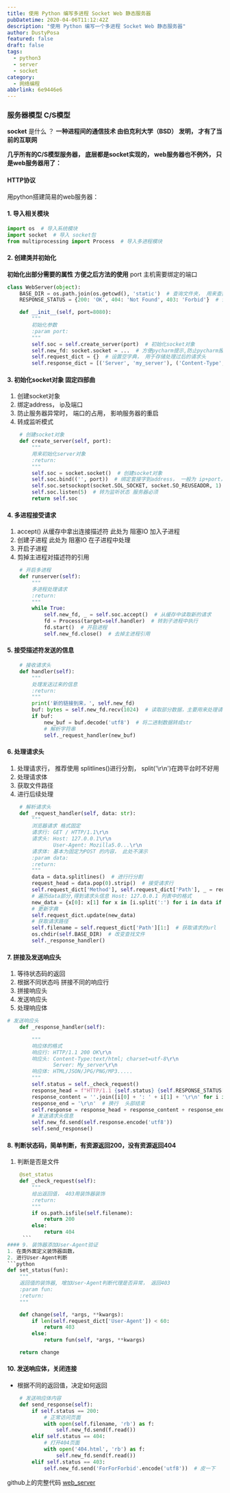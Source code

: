 ```yaml
---
title: 使用 Python 编写多进程 Socket Web 静态服务器
pubDatetime: 2020-04-06T11:12:42Z
description: "使用 Python 编写一个多进程 Socket Web 静态服务器"
author: DustyPosa
featured: false
draft: false
tags:
  - python3
  - server
  - socket
category:
  - 网络编程
abbrlink: 6e9446e6
---
```

### 服务器模型 C/S模型

**socket** 是什么 ？
**一种进程间的通信技术 由伯克利大学（BSD） 发明， 才有了当前的互联网**

**几乎所有的C/S模型服务器， 底层都是socket实现的， web服务器也不例外， 只是web服务器用了：**
#### **HTTP协议**
<!-- more -->
用python搭建简易的web服务器：
#### 1. 导入相关模块
```python
import os  # 导入系统模块
import socket  # 导入 socket包
from multiprocessing import Process  # 导入多进程模块
```
#### 2. 创建类并初始化 

**初始化出部分需要的属性 方便之后方法的使用**
port 主机需要绑定的端口
```python
class WebServer(object):
    BASE_DIR = os.path.join(os.getcwd(), 'static')  # 查询文件夹， 用来查找访问的文件
    RESPONSE_STATUS = {200: 'OK', 404: 'Not Found', 403: 'Forbid'}  # 设置响应行可选返回状态码， 只选择了部分做演示

    def __init__(self, port=8080):
        """
        初始化参数
        :param port:
        """
        self.soc = self.create_server(port)  # 初始化socket对象
        self.new_fd: socket.socket = ...  # 方便pycharm提示,防止pycharm报波浪线
        self.request_dict = {}  # 设置空字典， 用于存储处理过后的请求头
        self.response_dict = [('Server', 'my_server'), ('Content-Type', 'text/html; charset=utf-8')]  # 设置响应头，因为可能有多个Set-Cookie， 所以用列表中的元组存储
```
#### 3. 初始化socket对象 固定四部曲
1. 创建socket对象
2. 绑定address， ip及端口
3. 防止服务器异常时， 端口的占用， 影响服务器的重启
4. 转成监听模式
```python
    # 创建socket对象
    def create_server(self, port):
        """
        用来初始化server对象
        :return:
        """
        self.soc = socket.socket()  # 创建socket对象
        self.soc.bind(('', port))  # 绑定套接字到address， 一般为 ip+port， 并且host一般是127.0.0.1或者不填(等内核分配)，一般无权绑定非本机ip
        self.soc.setsockopt(socket.SOL_SOCKET, socket.SO_REUSEADDR, 1)  # 接续服务器突然宕掉时，端口暂时不能使用的问题
        self.soc.listen(5)  # 转为监听状态 服务器必须
        return self.soc
```
#### 4. 多进程接受请求
1. accept() 从缓存中拿出连接描述符 此处为 阻塞IO 加入子进程
2. 创建子进程 此处为 阻塞IO 在子进程中处理
3. 开启子进程
4. 剪掉主进程对描述符的引用
```python
    # 开启多进程
    def runserver(self):
        """
        多进程处理请求
        :return:
        """
        while True:
            self.new_fd, _ = self.soc.accept()  # 从缓存中读取新的请求
            fd = Process(target=self.handler)  # 转到子进程中执行
            fd.start()  # 开启进程
            self.new_fd.close()  # 去掉主进程引用
```
#### 5. 接受描述符发送的信息

```python
    # 接收请求头
    def handler(self):
        """
        处理发送过来的信息
        :return:
        """
        print('新的链接到来，', self.new_fd)
        buf: bytes = self.new_fd.recv(1024)  # 读取部分数据，主要用来处理请求行和请求头
        if buf:
            new_buf = buf.decode('utf8')  # 将二进制数据转成str
            # 解析字符串
            self._request_handler(new_buf)
```
#### 6. 处理请求头
1. 处理请求行， 推荐使用 splitlines()进行分割， split('\r\n')在跨平台时不好用
2. 处理请求体
3. 获取文件路径
4. 进行后续处理

```python
    # 解析请求头
    def _request_handler(self, data: str):
        """
        浏览器请求 格式固定
        请求行: GET / HTTP/1.1\r\n
        请求头: Host: 127.0.0.1\r\n
               User-Agent: Mozilla5.0...\r\n
        请求体: 基本为固定为POST 的内容， 此处不演示
        :param data:
        :return:
        """
        data = data.splitlines()  # 进行行分割
        request_head = data.pop(0).strip()  # 接受请求行
        self.request_dict['Method'], self.request_dict['Path'], _ = request_head.split(' ')  # 生成请求行字典
        # 遍历data部分,得到请求头信息 Host: 127.0.0.1 列表中的格式
        new_data = {x[0]: x[1] for x in [i.split(':') for i in data if ': ' in i]}
        # 更新字典
        self.request_dict.update(new_data)
        # 获取请求路径
        self.filename = self.request_dict['Path'][1:]  # 获取请求的url
        os.chdir(self.BASE_DIR)  # 改变查找文件
        self._response_handler()

```

#### 7. 拼接及发送响应头
1. 等待状态码的返回
2. 根据不同状态吗 拼接不同的响应行
3. 拼接响应头
4. 发送响应头
5. 处理响应体
```python
# 发送响应头
    def _response_handler(self):

        """
        响应体的格式
        响应行: HTTP/1.1 200 OK\r\n
        响应头: Content-Type:text/html; charset=utf-8\r\n
               Server: My_server\r\n
        响应体: HTML/JSON/JPG/PNG/MP3.....
        """
        self.status = self._check_request()
        response_head = f"HTTP/1.1 {self.status} {self.RESPONSE_STATUS[self.status]}\r\n"  # 组成请求行
        response_content = ''.join([i[0] + ': ' + i[1] + '\r\n' for i in self.response_dict])  # 组成请求头
        response_end = '\r\n'  # 换行  头部结束
        self.response = response_head + response_content + response_end
        # 发送请求头信息
        self.new_fd.send(self.response.encode('utf8'))
        self.send_response()
```
#### 8. 判断状态码，简单判断，有资源返回200，没有资源返回404
1. 判断是否是文件
```python
    @set_status
    def _check_request(self):
        """
        给出返回值， 403用装饰器装饰
        :return:
        """
        if os.path.isfile(self.filename):
            return 200
        else:
            return 404
     ```
#### 9. 装饰器添加User-Agent验证
1. 在类外面定义装饰器函数，
2. 进行User-Agent判断
```python
def set_status(fun):
    """
    返回值的装饰器, 增加User-Agent判断代理是否异常， 返回403
    :param fun:
    :return:
    """

    def change(self, *args, **kwargs):
        if len(self.request_dict['User-Agent']) < 60:
            return 403
        else:
            return fun(self, *args, **kwargs)

    return change
```
#### 10. 发送响应体，关闭连接
- 根据不同的返回值，决定如何返回
```python
    # 发送响应体内容
    def send_response(self):
        if self.status == 200:
            # 正常访问页面
            with open(self.filename, 'rb') as f:
                self.new_fd.send(f.read())
        elif self.status == 404:
            # 打开404页面
            with open('404.html', 'rb') as f:
                self.new_fd.send(f.read())
        elif self.status == 403:
            self.new_fd.send('ForForForbid'.encode('utf8'))  # 皮一下
```
github上的完整代码 [web_server](https://github.com/Dustyposa/segementfault/blob/master/web_server.py)
